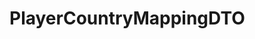 #  PlayerCountryMappingDTO

<api-schema openapi-path="../../../api-specs/swagger-otr-api.json" name="PlayerCountryMappingDTO"/>